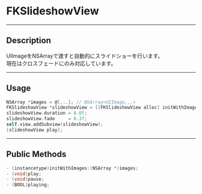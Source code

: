 # FKSlideshowView

---

## Description

UIImageをNSArrayで渡すと自動的にスライドショーを行います。  
現在はクロスフェードにのみ対応しています。

---

## Usage

```Objective-C
NSArray *images = @[...]; // NSArray<UIImage,,,>
FKSlideshowView *slideshowView = [[FKSlideshowView alloc] initWithImages:images];
slideshowView.duration = 8.0f;
slideshowView.fade     = 0.3f;
self.view.addSubview(slideshowView);
[slideshowView play];
```

---

## Public Methods

```Objective-C
- (instancetype)initWithImages:(NSArray *)images;
- (void)play;
- (void)pause;
- (BOOL)playing;
```
